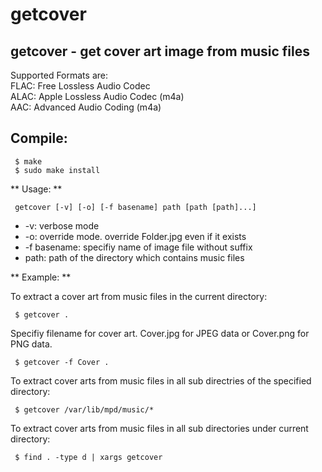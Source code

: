 # getcover

## getcover - get cover art image from music files

 Supported Formats are:  
  FLAC: Free Lossless Audio Codec  
  ALAC: Apple Lossless Audio Codec (m4a)  
  AAC: Advanced Audio Coding (m4a)  

## Compile:
```
 $ make  
 $ sudo make install
```

** Usage: **
```
 getcover [-v] [-o] [-f basename] path [path [path]...]
```
 *  -v: verbose mode  
 *  -o: override mode. override Folder.jpg even if it exists  
 *  -f basename: specifiy name of image file without suffix  
 *  path: path of the directory which contains music files  

 
** Example: **

To extract a cover art from music files in the current directory:  
```
 $ getcover . 
```

Specifiy filename for cover art. Cover.jpg for JPEG data or Cover.png for PNG data.  
```
 $ getcover -f Cover .
```

To extract cover arts from music files in all sub directries of the specified directory:  
```
 $ getcover /var/lib/mpd/music/*
```

To extract cover arts from music files in all sub directories under current directory:  
```
 $ find . -type d | xargs getcover
```

